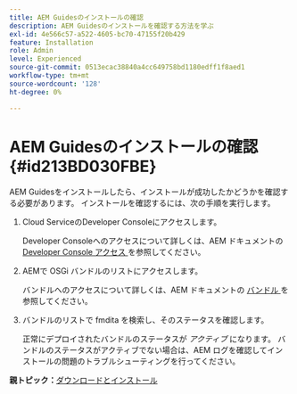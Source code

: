 ```yaml
---
title: AEM Guidesのインストールの確認
description: AEM Guidesのインストールを確認する方法を学ぶ
exl-id: 4e566c57-a522-4605-bc70-47155f20b429
feature: Installation
role: Admin
level: Experienced
source-git-commit: 0513ecac38840a4cc649758bd1180edff1f8aed1
workflow-type: tm+mt
source-wordcount: '128'
ht-degree: 0%

---
```


# AEM Guidesのインストールの確認 {#id213BD030FBE}

AEM Guidesをインストールしたら、インストールが成功したかどうかを確認する必要があります。 インストールを確認するには、次の手順を実行します。

1. Cloud ServiceのDeveloper Consoleにアクセスします。

   Developer Consoleへのアクセスについて詳しくは、AEM ドキュメントの [Developer Console アクセス ](https://experienceleague.adobe.com/docs/experience-manager-learn/cloud-service/debugging/debugging-aem-as-a-cloud-service/developer-console.html?lang=ja) を参照してください。

1. AEMで OSGi バンドルのリストにアクセスします。

   バンドルへのアクセスについて詳しくは、AEM ドキュメントの [ バンドル ](https://experienceleague.adobe.com/docs/experience-manager-learn/cloud-service/debugging/debugging-aem-as-a-cloud-service/developer-console.html?lang=ja#bundles) を参照してください。

1. バンドルのリストで fmdita を検索し、そのステータスを確認します。

   正常にデプロイされたバンドルのステータスが *アクティブ* になります。 バンドルのステータスがアクティブでない場合は、AEM ログを確認してインストールの問題のトラブルシューティングを行ってください。


**親トピック：**&#x200B;[ ダウンロードとインストール ](download-install.md)
